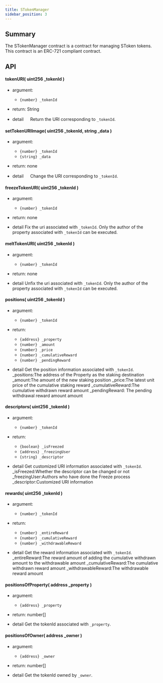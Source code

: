 ```yaml
---
title: STokenManager
sidebar_position: 3
---
```


## Summary

The STokenManager contract is a contract for managing SToken tokens.
This contract is an ERC-721 compliant contract.

## API

#### tokenURI( uint256 \_tokenId )

- argument:

  - `{number} _tokenId`

- return: String

- detail
  　 Return the URI corresponding to `_tokenId`.

#### setTokenURIImage( uint256 \_tokenId, string \_data )

- argument:

  - `{number} _tokenId`
  - `{string} _data`

- return: none

- detail
  　 Change the URI corresponding to `_tokenId`.

#### freezeTokenURI( uint256 \_tokenId )

- argument:

  - `{number} _tokenId`

- return: none

- detail
  Fix the uri associated with `_tokenId`. Only the author of the property associated with `_tokenId` can be executed.

#### meltTokenURI( uint256 \_tokenId )

- argument:

  - `{number} _tokenId`

- return: none

- detail
  Unfix the uri associated with `_tokenId`. Only the author of the property associated with `_tokenId` can be executed.

#### positions( uint256 \_tokenId )

- argument:

  - `{number} _tokenId`

- return:

  - `{address} _property`
  - `{number} _amount`
  - `{number} _price`
  - `{number} _cumulativeReward`
  - `{number} _pendingReward`

- detail
  Get the position information associated with `_tokenId`.
  \_positions:The address of the Property as the staking destination
  \_amount:The amount of the new staking position
  \_price:The latest unit price of the cumulative staking reward
  \_cumulativeReward:The cumulative withdrawn reward amount
  \_pendingReward: The pending withdrawal reward amount amount

#### descriptors( uint256 \_tokenId )

- argument:

  - `{number} _tokenId`

- return:

  - `{boolean} _isFreezed`
  - `{address} _freezingUser`
  - `{string} _descriptor`

- detail
  Get customized URI information associated with `_tokenId`.
  \_isFreezed:Whether the descriptor can be changed or not
  \_freezingUser:Authors who have done the Freeze process
  \_descriptor:Customized URI information

#### rewards( uint256 \_tokenId )

- argument:

  - `{number} _tokenId`

- return:

  - `{number} _entireReward`
  - `{number} _cumulativeReward`
  - `{number} _withdrawableReward`

- detail
  Get the reward information associated with `_tokenId`.
  \_entireReward:The reward amount of adding the cumulative withdrawn amount
  to the withdrawable amount
  \_cumulativeReward:The cumulative withdrawn reward amount
  \_withdrawableReward:The withdrawable reward amount

#### positionsOfProperty( address \_property )

- argument:

  - `{address} _property`

- return: number[]

- detail
  Get the tokenId associated with `_property`.

#### positionsOfOwner( address \_owner )

- argument:

  - `{address} _owner`

- return: number[]

- detail
  Get the tokenId owned by `_owner`.
